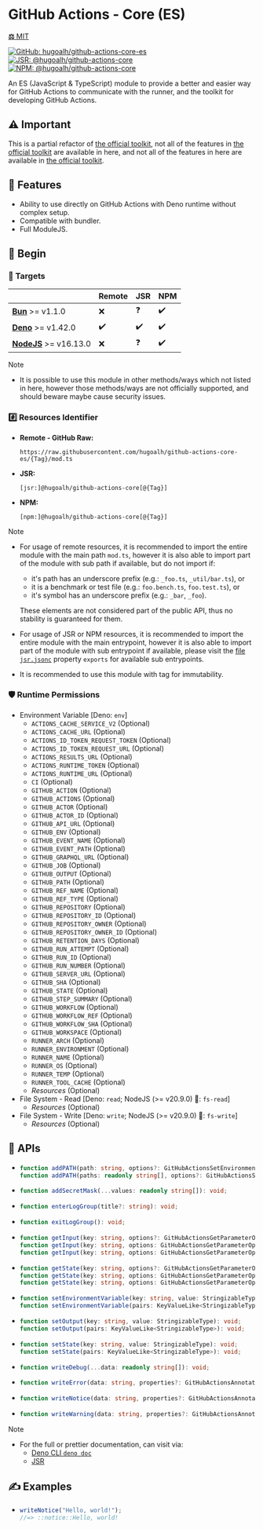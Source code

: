 # GitHub Actions - Core (ES)

[**⚖️** MIT](./LICENSE.md)

[![GitHub: hugoalh/github-actions-core-es](https://img.shields.io/github/v/release/hugoalh/github-actions-core-es?label=hugoalh/github-actions-core-es&labelColor=181717&logo=github&logoColor=ffffff&sort=semver&style=flat "GitHub: hugoalh/github-actions-core-es")](https://github.com/hugoalh/github-actions-core-es)
[![JSR: @hugoalh/github-actions-core](https://img.shields.io/jsr/v/@hugoalh/github-actions-core?label=@hugoalh/github-actions-core&labelColor=F7DF1E&logo=jsr&logoColor=000000&style=flat "JSR: @hugoalh/github-actions-core")](https://jsr.io/@hugoalh/github-actions-core)
[![NPM: @hugoalh/github-actions-core](https://img.shields.io/npm/v/@hugoalh/github-actions-core?label=@hugoalh/github-actions-core&labelColor=CB3837&logo=npm&logoColor=ffffff&style=flat "NPM: @hugoalh/github-actions-core")](https://www.npmjs.com/package/@hugoalh/github-actions-core)

An ES (JavaScript & TypeScript) module to provide a better and easier way for GitHub Actions to communicate with the runner, and the toolkit for developing GitHub Actions.

## ⚠️ Important

[official-toolkit]: https://github.com/actions/toolkit

This is a partial refactor of [the official toolkit][official-toolkit], not all of the features in [the official toolkit][official-toolkit] are available in here, and not all of the features in here are available in [the official toolkit][official-toolkit].

## 🌟 Features

- Ability to use directly on GitHub Actions with Deno runtime without complex setup.
- Compatible with bundler.
- Full ModuleJS.

## 🔰 Begin

### 🎯 Targets

|  | **Remote** | **JSR** | **NPM** |
|:--|:--|:--|:--|
| **[Bun](https://bun.sh/)** >= v1.1.0 | ❌ | ❓ | ✔️ |
| **[Deno](https://deno.land/)** >= v1.42.0 | ✔️ | ✔️ | ✔️ |
| **[NodeJS](https://nodejs.org/)** >= v16.13.0 | ❌ | ❓ | ✔️ |

> [!NOTE]
> - It is possible to use this module in other methods/ways which not listed in here, however those methods/ways are not officially supported, and should beware maybe cause security issues.

### #️⃣ Resources Identifier

- **Remote - GitHub Raw:**
  ```
  https://raw.githubusercontent.com/hugoalh/github-actions-core-es/{Tag}/mod.ts
  ```
- **JSR:**
  ```
  [jsr:]@hugoalh/github-actions-core[@{Tag}]
  ```
- **NPM:**
  ```
  [npm:]@hugoalh/github-actions-core[@{Tag}]
  ```

> [!NOTE]
> - For usage of remote resources, it is recommended to import the entire module with the main path `mod.ts`, however it is also able to import part of the module with sub path if available, but do not import if:
>
>   - it's path has an underscore prefix (e.g.: `_foo.ts`, `_util/bar.ts`), or
>   - it is a benchmark or test file (e.g.: `foo.bench.ts`, `foo.test.ts`), or
>   - it's symbol has an underscore prefix (e.g.: `_bar`, `_foo`).
>
>   These elements are not considered part of the public API, thus no stability is guaranteed for them.
> - For usage of JSR or NPM resources, it is recommended to import the entire module with the main entrypoint, however it is also able to import part of the module with sub entrypoint if available, please visit the [file `jsr.jsonc`](./jsr.jsonc) property `exports` for available sub entrypoints.
> - It is recommended to use this module with tag for immutability.

### 🛡️ Runtime Permissions

- Environment Variable \[Deno: `env`\]
  - `ACTIONS_CACHE_SERVICE_V2` (Optional)
  - `ACTIONS_CACHE_URL` (Optional)
  - `ACTIONS_ID_TOKEN_REQUEST_TOKEN` (Optional)
  - `ACTIONS_ID_TOKEN_REQUEST_URL` (Optional)
  - `ACTIONS_RESULTS_URL` (Optional)
  - `ACTIONS_RUNTIME_TOKEN` (Optional)
  - `ACTIONS_RUNTIME_URL` (Optional)
  - `CI` (Optional)
  - `GITHUB_ACTION` (Optional)
  - `GITHUB_ACTIONS` (Optional)
  - `GITHUB_ACTOR` (Optional)
  - `GITHUB_ACTOR_ID` (Optional)
  - `GITHUB_API_URL` (Optional)
  - `GITHUB_ENV` (Optional)
  - `GITHUB_EVENT_NAME` (Optional)
  - `GITHUB_EVENT_PATH` (Optional)
  - `GITHUB_GRAPHQL_URL` (Optional)
  - `GITHUB_JOB` (Optional)
  - `GITHUB_OUTPUT` (Optional)
  - `GITHUB_PATH` (Optional)
  - `GITHUB_REF_NAME` (Optional)
  - `GITHUB_REF_TYPE` (Optional)
  - `GITHUB_REPOSITORY` (Optional)
  - `GITHUB_REPOSITORY_ID` (Optional)
  - `GITHUB_REPOSITORY_OWNER` (Optional)
  - `GITHUB_REPOSITORY_OWNER_ID` (Optional)
  - `GITHUB_RETENTION_DAYS` (Optional)
  - `GITHUB_RUN_ATTEMPT` (Optional)
  - `GITHUB_RUN_ID` (Optional)
  - `GITHUB_RUN_NUMBER` (Optional)
  - `GITHUB_SERVER_URL` (Optional)
  - `GITHUB_SHA` (Optional)
  - `GITHUB_STATE` (Optional)
  - `GITHUB_STEP_SUMMARY` (Optional)
  - `GITHUB_WORKFLOW` (Optional)
  - `GITHUB_WORKFLOW_REF` (Optional)
  - `GITHUB_WORKFLOW_SHA` (Optional)
  - `GITHUB_WORKSPACE` (Optional)
  - `RUNNER_ARCH` (Optional)
  - `RUNNER_ENVIRONMENT` (Optional)
  - `RUNNER_NAME` (Optional)
  - `RUNNER_OS` (Optional)
  - `RUNNER_TEMP` (Optional)
  - `RUNNER_TOOL_CACHE` (Optional)
  - *Resources* (Optional)
- File System - Read \[Deno: `read`; NodeJS (>= v20.9.0) 🧪: `fs-read`\]
  - *Resources* (Optional)
- File System - Write \[Deno: `write`; NodeJS (>= v20.9.0) 🧪: `fs-write`\]
  - *Resources* (Optional)

## 🧩 APIs

- ```ts
  function addPATH(path: string, options?: GitHubActionsSetEnvironmentVariableOptions): void;
  function addPATH(paths: readonly string[], options?: GitHubActionsSetEnvironmentVariableOptions): void;
  ```
- ```ts
  function addSecretMask(...values: readonly string[]): void;
  ```
- ```ts
  function enterLogGroup(title?: string): void;
  ```
- ```ts
  function exitLogGroup(): void;
  ```
- ```ts
  function getInput(key: string, options?: GitHubActionsGetParameterOptions & { fallback?: true; require?: false; }): string;
  function getInput(key: string, options: GitHubActionsGetParameterOptions & { require: true; }): string;
  function getInput(key: string, options: GitHubActionsGetParameterOptions & { fallback: false; require?: false; }): string | undefined;
  ```
- ```ts
  function getState(key: string, options?: GitHubActionsGetParameterOptions & { fallback?: true; require?: false; }): string;
  function getState(key: string, options: GitHubActionsGetParameterOptions & { require: true; }): string;
  function getState(key: string, options: GitHubActionsGetParameterOptions & { fallback: false; require?: false; }): string | undefined;
  ```
- ```ts
  function setEnvironmentVariable(key: string, value: StringizableType, options?: GitHubActionsSetEnvironmentVariableOptions): void;
  function setEnvironmentVariable(pairs: KeyValueLike<StringizableType>, options?: GitHubActionsSetEnvironmentVariableOptions): void;
  ```
- ```ts
  function setOutput(key: string, value: StringizableType): void;
  function setOutput(pairs: KeyValueLike<StringizableType>): void;
  ```
- ```ts
  function setState(key: string, value: StringizableType): void;
  function setState(pairs: KeyValueLike<StringizableType>): void;
  ```
- ```ts
  function writeDebug(...data: readonly string[]): void;
  ```
- ```ts
  function writeError(data: string, properties?: GitHubActionsAnnotationProperties): void;
  ```
- ```ts
  function writeNotice(data: string, properties?: GitHubActionsAnnotationProperties): void;
  ```
- ```ts
  function writeWarning(data: string, properties?: GitHubActionsAnnotationProperties): void;
  ```

> [!NOTE]
> - For the full or prettier documentation, can visit via:
>   - [Deno CLI `deno doc`](https://docs.deno.com/runtime/reference/cli/documentation_generator/)
>   - [JSR](https://jsr.io/@hugoalh/github-actions-core)

## ✍️ Examples

- ```ts
  writeNotice("Hello, world!");
  //=> ::notice::Hello, world!
  ```
